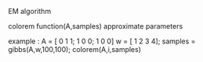 EM algorithm

colorem function(A,samples) approximate parameters

example :
A = [ 0 1 1; 1 0 0; 1 0 0]
w = [ 1 2 3 4];
samples = gibbs(A,w,100,100);
colorem(A,i,samples)
